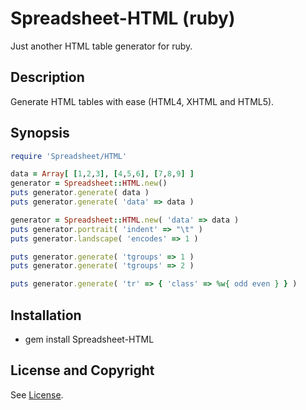 Spreadsheet-HTML (ruby)
=======================
Just another HTML table generator for ruby.

Description
-----------
Generate HTML tables with ease (HTML4, XHTML and HTML5).

Synopsis
--------
```ruby
require 'Spreadsheet/HTML'

data = Array[ [1,2,3], [4,5,6], [7,8,9] ]
generator = Spreadsheet::HTML.new()
puts generator.generate( data )
puts generator.generate( 'data' => data )

generator = Spreadsheet::HTML.new( 'data' => data )
puts generator.portrait( 'indent' => "\t" )
puts generator.landscape( 'encodes' => 1 )

puts generator.generate( 'tgroups' => 1 )
puts generator.generate( 'tgroups' => 2 )

puts generator.generate( 'tr' => { 'class' => %w{ odd even } } )
```

Installation
------------
* gem install Spreadsheet-HTML

License and Copyright
---------------------
See [License](License.md).
